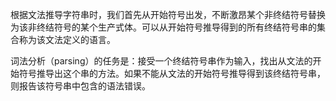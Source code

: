 根据文法推导字符串时，我们首先从开始符号出发，不断激昂某个非终结符号替换为该非终结符号的某个生产式体。可以从开始符号推导得到的所有终结符号串的集合称为该文法定义的语言。

词法分析（parsing）的任务是：接受一个终结符号串作为输入，找出从文法的开始符号推导出这个串的方法。如果不能从文法的开始符号推导得到该终结符号串，则报告该符号串中包含的语法错误。


